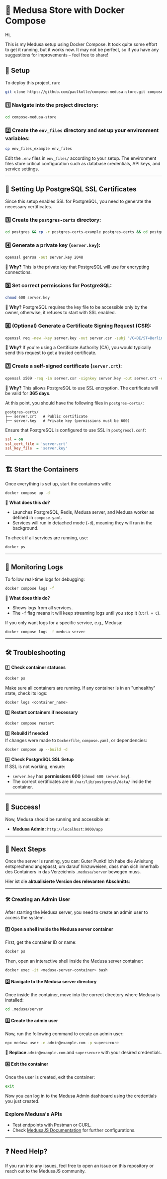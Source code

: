 
# 🛒 Medusa Store with Docker Compose

Hi,

This is my Medusa setup using Docker Compose. It took quite some effort to get it running, but it works now. It may not be perfect, so if you have any suggestions for improvements – feel free to share!

## 🚀 Setup

To deploy this project, run:

```bash
git clone https://github.com/paulkolle/compose-medusa-store.git compose-medusa-store
```

### 1️⃣ Navigate into the project directory:

```bash
cd compose-medusa-store
```

### 2️⃣ Create the `env_files` directory and set up your environment variables:

```bash
cp env_files_example env_files
```

Edit the `.env` files in `env_files/` according to your setup. The environment files store critical configuration such as database credentials, API keys, and service settings.

---

## 🔐 Setting Up PostgreSQL SSL Certificates

Since this setup enables SSL for PostgreSQL, you need to generate the necessary certificates.

### 3️⃣ Create the `postgres-certs` directory:

```bash
cd postgres && cp -r postgres-certs-example postgres-certs && cd postgres-certs
```

### 4️⃣ Generate a private key (`server.key`):

```bash
openssl genrsa -out server.key 2048
```

🔹 **Why?** This is the private key that PostgreSQL will use for encrypting connections.  

### 5️⃣ Set correct permissions for PostgreSQL:

```bash
chmod 600 server.key
```

🔹 **Why?** PostgreSQL requires the key file to be accessible only by the owner, otherwise, it refuses to start with SSL enabled.

### 6️⃣ (Optional) Generate a Certificate Signing Request (CSR):

```bash
openssl req -new -key server.key -out server.csr -subj "/C=DE/ST=Berlin/L=Berlin/O=Test/OU=IT/CN=localhost"
```

🔹 **Why?** If you're using a Certificate Authority (CA), you would typically send this request to get a trusted certificate.

### 7️⃣ Create a self-signed certificate (`server.crt`):

```bash
openssl x509 -req -in server.csr -signkey server.key -out server.crt -days 365
```

🔹 **Why?** This allows PostgreSQL to use SSL encryption. The certificate will be valid for **365 days**.

At this point, you should have the following files in `postgres-certs/`:

```
postgres-certs/
├── server.crt   # Public certificate
├── server.key   # Private key (permissions must be 600)
```

Ensure that PostgreSQL is configured to use SSL in `postgresql.conf`:

```ini
ssl = on
ssl_cert_file = 'server.crt'
ssl_key_file  = 'server.key'
```

---

## 🏗️ Start the Containers

Once everything is set up, start the containers with:

```bash
docker compose up -d
```

🔹 **What does this do?**  
- Launches PostgreSQL, Redis, Medusa server, and Medusa worker as defined in `compose.yaml`.  
- Services will run in detached mode (`-d`), meaning they will run in the background.  

To check if all services are running, use:

```bash
docker ps
```

---

## 📜 Monitoring Logs

To follow real-time logs for debugging:

```bash
docker compose logs -f
```

🔹 **What does this do?**  
- Shows logs from all services.  
- The `-f` flag means it will keep streaming logs until you stop it (`Ctrl + C`).  

If you only want logs for a specific service, e.g., Medusa:

```bash
docker compose logs -f medusa-server
```

---

## 🛠️ Troubleshooting

1️⃣ **Check container statuses**  
```bash
docker ps
```
Make sure all containers are running. If any container is in an "unhealthy" state, check its logs:

```bash
docker logs <container_name>
```

2️⃣ **Restart containers if necessary**  
```bash
docker compose restart
```

3️⃣ **Rebuild if needed**  
If changes were made to `Dockerfile`, `compose.yaml`, or dependencies:

```bash
docker compose up --build -d
```

4️⃣ **Check PostgreSQL SSL Setup**  
If SSL is not working, ensure:
- `server.key` has **permissions 600** (`chmod 600 server.key`).
- The correct certificates are in `/var/lib/postgresql/data/` inside the container.

---

## 🎉 Success!

Now, Medusa should be running and accessible at:

- **Medusa Admin:** `http://localhost:9000/app`

---

## 📌 Next Steps

Once the server is running, you can:
Guter Punkt! Ich habe die Anleitung entsprechend angepasst, um darauf hinzuweisen, dass man sich innerhalb des Containers in das Verzeichnis `.medusa/server` bewegen muss.

Hier ist die **aktualisierte Version des relevanten Abschnitts**:

---

### **🛠️ Creating an Admin User**
After starting the Medusa server, you need to create an admin user to access the system.

#### **1️⃣ Open a shell inside the Medusa server container**
First, get the container ID or name:
```bash
docker ps
```
Then, open an interactive shell inside the Medusa server container:
```bash
docker exec -it <medusa-server-container> bash
```

#### **2️⃣ Navigate to the Medusa server directory**
Once inside the container, move into the correct directory where Medusa is installed:
```bash
cd .medusa/server
```

#### **3️⃣ Create the admin user**
Now, run the following command to create an admin user:
```bash
npx medusa user -e admin@example.com -p supersecure
```
🔹 **Replace** `admin@example.com` and `supersecure` with your desired credentials.

#### **4️⃣ Exit the container**
Once the user is created, exit the container:
```bash
exit
```

Now you can log in to the Medusa Admin dashboard using the credentials you just created. 


### **Explore Medusa's APIs**
   - Test endpoints with Postman or CURL.
   - Check [MedusaJS Documentation](https://docs.medusajs.com/) for further configurations.

---

## ❓ Need Help?

If you run into any issues, feel free to open an issue on this repository or reach out to the MedusaJS community.




